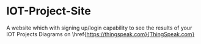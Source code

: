 # IOT-Project-Site
A website which with signing up/login capability to see the results of your IOT Projects Diagrams on \href{https://thingspeak.com}{ThingSpeak.com} 
